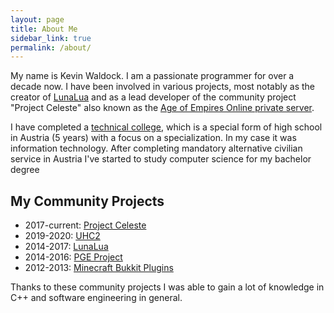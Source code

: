 ```yaml
---
layout: page
title: About Me
sidebar_link: true
permalink: /about/
---
```


My name is Kevin Waldock. I am a passionate programmer for over a decade now. I have been involved in various
projects, most notably as the creator of [LunaLua](https://wohlsoft.ru/LunaLua/) and as a lead developer
of the community project "Project Celeste" also known as the [Age of Empires Online private server](https://projectceleste.com/).

I have completed a [technical college](https://en.wikipedia.org/wiki/H%C3%B6here_Technische_Lehranstalt), which is a special form of 
high school in Austria (5 years) with a focus on a specialization. In my case it was information technology. 
After completing mandatory alternative civilian service in Austria I've started to study computer science for my bachelor degree

## My Community Projects

* 2017-current: [Project Celeste](http://projectceleste.com)
* 2019-2020: [UHC2](https://eso-community.net/viewtopic.php?t=17283)
* 2014-2017: [LunaLua](http://wohlsoft.ru/LunaLua/)
* 2014-2016: [PGE Project](http://wohlsoft.ru/PGE/)
* 2012-2013: [Minecraft Bukkit Plugins](https://dev.bukkit.org/members/KevinW1998/projects)

Thanks to these community projects I was able to gain a lot of knowledge in C++ and software engineering in general. 
